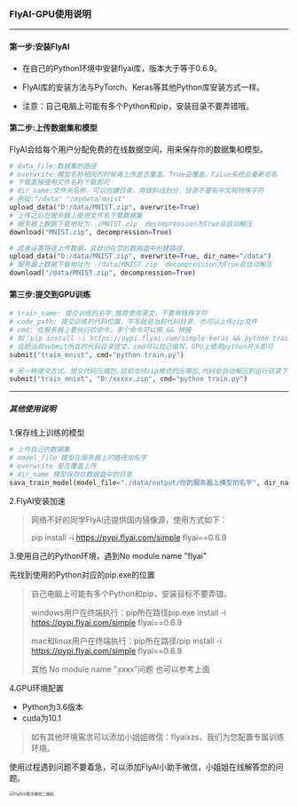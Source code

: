 ### FlyAI-GPU使用说明

***

#### 第一步:安装FlyAI

* 在自己的Python环境中安装flyai库，版本大于等于0.6.9。

* FlyAI库的安装方法与PyTorch、Keras等其他Python库安装方式一样。
* 注意：自己电脑上可能有多个Python和pip，安装目录不要弄错哦。

#### 第二步:上传数据集和模型

FlyAI会给每个用户分配免费的在线数据空间，用来保存你的数据集和模型。

```python
# data_file:数据集的路径
# overwrite:模型名称相同的时候再上传是否覆盖，True会覆盖，False系统会重新命名
# 下载直接使用文件名称下载即可
# dir_name:文件夹名称，可以创建目录，用做斜线划分，目录不要有中文和特殊字符
# 例如:"/data" "/mydata/mnist"
upload_data("D:/data/MNIST.zip", overwrite=True)
# 上传之后在服务器上使用文件名下载数据集
# 服务器上数据下载地址为 ./MNIST.zip  decompression为True会自动解压
download("MNIST.zip", decompression=True)

# 或者设置路径上传数据，会自动在您的数据盘中创建路径
upload_data("D:/data/MNIST.zip", overwrite=True, dir_name="/data")
# 服务器上数据下载地址为 ./data/MNIST.zip  decompression为True会自动解压
download("/data/MNIST.zip", decompression=True)
```

#### 第三步:提交到GPU训练

```python
# train_name: 提交训练的名字,推荐使用英文，不要带特殊字符
# code_path: 提交训练的代码位置，不写就是当前代码目录，也可以上传zip文件
# cmd: 在服务器上要执行的命令，多个命令可以用 && 拼接
# 如：pip install -i https://pypi.flyai.com/simple keras && python train.py -e=10 -b=30 -lr=0.0003
# 会把当前submit所在的代码目录提交，cmd可以自己编写，GPU上使用python开头即可
submit("train_mnist", cmd="python train.py")

# 另一种提交方式，提交代码压缩包,目前支持zip格式的压缩包,代码会自动解压到运行目录下
submit("train_mnist", "D:/xxxxx.zip", cmd="python train.py")
```

***

##### 其他使用说明

1.保存线上训练的模型

```python
# 上传自己的数据集
# model_file 模型在服务器上的路径加名字
# overwrite 是否覆盖上传
# dir_name 模型保存在数据盘中的目录
sava_train_model(model_file="./data/output/你的服务器上模型的名字", dir_name="/model", overwrite=False)
```

2.FlyAI安装加速

> 网络不好的同学FlyAI还提供国内镜像源，使用方式如下：
>
> pip install -i https://pypi.flyai.com/simple flyai==0.6.9

3.使用自己的Python环境，遇到No module name "flyai"

先找到使用的Python对应的pip.exe的位置

> 自己电脑上可能有多个Python和pip，安装目标不要弄错。
>
> windows用户在终端执行：pip所在路径pip.exe install -i https://pypi.flyai.com/simple flyai==0.6.9
>
> mac和linux用户在终端执行：pip所在路径/pip install -i https://pypi.flyai.com/simple flyai==0.6.9
>
> 其他 No module name "xxxx"问题 也可以参考上面

4.GPU环境配置

* Python为3.6版本
* cuda为10.1

> 如有其他环境需求可以添加小姐姐微信：flyaixzs，我们为您配置专属训练环境。



使用过程遇到问题不要着急，可以添加FlyAI小助手微信，小姐姐在线解答您的问题。

<img src="https://static.flyai.com/flyai_dir4.png" alt="FlyAI小助手微信二维码" style="zoom:50%;" />




